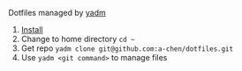 Dotfiles managed by [yadm](https://yadm.io/docs/overview#)
1. [Install](https://yadm.io/docs/install#)
2. Change to home directory `cd ~`
3. Get repo `yadm clone git@github.com:a-chen/dotfiles.git`
4. Use `yadm <git command>` to manage files
